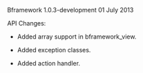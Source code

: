 Bframework 1.0.3-development 01 July 2013

API Changes:

* Added array support in bframework_view.

* Added exception classes.

* Added action handler.
